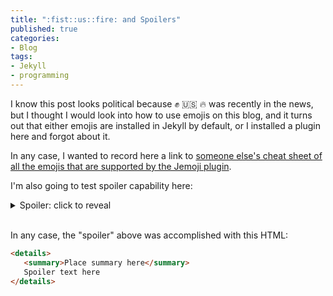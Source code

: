 ```yaml
---
title: ":fist::us::fire: and Spoilers"
published: true
categories:
- Blog
tags:
- Jekyll
- programming
---
```

I know this post looks political because :fist: :us: :fire: was recently in the news,
but I thought I would look into how to use emojis on this blog, and it turns out that either emojis are
installed in Jekyll by default, or I installed a plugin here and forgot about it.

In any case, I wanted to record here a link to [someone else's cheat sheet of all the emojis that are supported by the Jemoji plugin](https://www.fabriziomusacchio.com/blog/2021-08-16-emojis_for_Jekyll/).

I'm also going to test spoiler capability here:

<details><summary>Spoiler: click to reveal</summary>...to see if it does a decent job of hiding spoiler text. One thing I kind of want to post about
sometime in the near future is about how I feel about the TV and movie media I'm watching. I don't really do reviews... I'm not a practiced
film or TV critic. But I want to get better at thinking about the things I watch, and writing about them is a good way to get
better about thinking.</details><br>


In any case, the "spoiler" above was accomplished with this HTML:
```html
<details>
   <summary>Place summary here</summary>
   Spoiler text here
</details>
```

